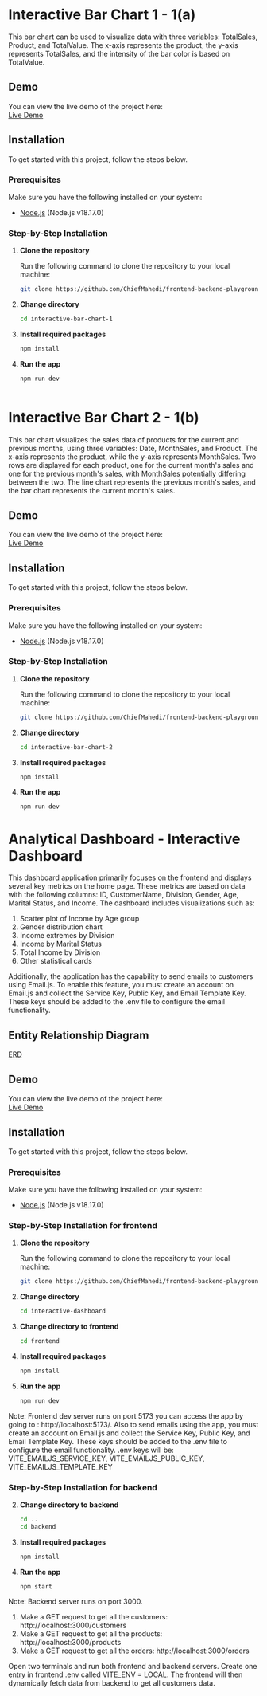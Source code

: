 # Interactive Bar Chart 1 - 1(a)

This bar chart can be used to visualize data with three variables: TotalSales, Product, and TotalValue. The x-axis represents the product, the y-axis represents TotalSales, and the intensity of the bar color is based on TotalValue.
## Demo

You can view the live demo of the project here:  
[Live Demo](https://frontend-backend-playground.vercel.app/)

## Installation

To get started with this project, follow the steps below.

### Prerequisites

Make sure you have the following installed on your system:

- [Node.js](https://nodejs.org/) (Node.js v18.17.0)

### Step-by-Step Installation

1. **Clone the repository**

   Run the following command to clone the repository to your local machine:

   ```bash
   git clone https://github.com/ChiefMahedi/frontend-backend-playground.git
2. **Change directory**
   ```bash
   cd interactive-bar-chart-1
3. **Install required packages**
   ```bash
   npm install
4. **Run the app**
   ```bash
   npm run dev



# Interactive Bar Chart 2 - 1(b)

This bar chart visualizes the sales data of products for the current and previous months, using three variables: Date, MonthSales, and Product. The x-axis represents the product, while the y-axis represents MonthSales. Two rows are displayed for each product, one for the current month's sales and one for the previous month's sales, with MonthSales potentially differing between the two. The line chart represents the previous month's sales, and the bar chart represents the current month's sales.
## Demo

You can view the live demo of the project here:  
[Live Demo](https://frontend-backend-playground-3clm.vercel.app/)

## Installation

To get started with this project, follow the steps below.

### Prerequisites

Make sure you have the following installed on your system:

- [Node.js](https://nodejs.org/) (Node.js v18.17.0)

### Step-by-Step Installation

1. **Clone the repository**

   Run the following command to clone the repository to your local machine:

   ```bash
   git clone https://github.com/ChiefMahedi/frontend-backend-playground.git
2. **Change directory**
   ```bash
   cd interactive-bar-chart-2
3. **Install required packages**
   ```bash
   npm install
4. **Run the app**
   ```bash
   npm run dev


# Analytical Dashboard - Interactive Dashboard

This dashboard application primarily focuses on the frontend and displays several key metrics on the home page. These metrics are based on data with the following columns: ID, CustomerName, Division, Gender, Age, Marital Status, and Income. The dashboard includes visualizations such as:

1. Scatter plot of Income by Age group
2. Gender distribution chart
3. Income extremes by Division
4. Income by Marital Status
5. Total Income by Division
6. Other statistical cards

Additionally, the application has the capability to send emails to customers using Email.js. To enable this feature, you must create an account on Email.js and collect the Service Key, Public Key, and Email Template Key. These keys should be added to the .env file to configure the email functionality.
## Entity Relationship Diagram
[ERD](erd.png)
## Demo

You can view the live demo of the project here:  
[Live Demo](https://frontend-backend-playground-vtaz.vercel.app)

## Installation

To get started with this project, follow the steps below.

### Prerequisites

Make sure you have the following installed on your system:

- [Node.js](https://nodejs.org/) (Node.js v18.17.0)

### Step-by-Step Installation for frontend

1. **Clone the repository**

   Run the following command to clone the repository to your local machine:

   ```bash
   git clone https://github.com/ChiefMahedi/frontend-backend-playground.git
2. **Change directory**
   ```bash
   cd interactive-dashboard
2. **Change directory to frontend**
   ```bash
   cd frontend
4. **Install required packages**
   ```bash
   npm install
5. **Run the app**
   ```bash
   npm run dev

Note: Frontend dev server runs on port 5173 you can access the app by going to : http://localhost:5173/. Also to send emails using the app, you must create an account on Email.js and collect the Service Key, Public Key, and Email Template Key. These keys should be added to the .env file to configure the email functionality. .env keys will be:  VITE_EMAILJS_SERVICE_KEY, VITE_EMAILJS_PUBLIC_KEY, VITE_EMAILJS_TEMPLATE_KEY

### Step-by-Step Installation for backend
2. **Change directory to backend**
   ```bash
   cd ..
   cd backend
4. **Install required packages**
   ```bash
   npm install
5. **Run the app**
   ```bash
   npm start

Note: Backend server runs on port 3000.

1. Make a GET request to get all the customers: http://localhost:3000/customers
2. Make a GET request to get all the products: http://localhost:3000/products
3. Make a GET request to get all the orders: http://localhost:3000/orders


Open two terminals and run both frontend and backend servers. Create one entry in frontend .env called VITE_ENV = LOCAL. The frontend will then dynamically fetch data from backend to get all customers data.